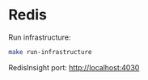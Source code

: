# Redis

Run infrastructure:

```bash
make run-infrastructure
```

RedisInsight port: <http://localhost:4030>
